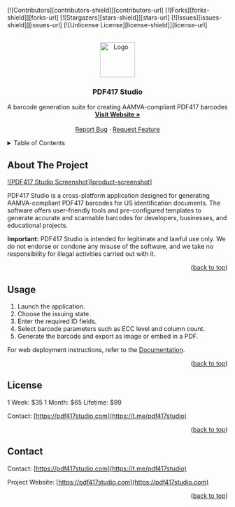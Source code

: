 <a id="readme-top"></a>

<!-- PROJECT SHIELDS -->
[![Contributors][contributors-shield]][contributors-url]
[![Forks][forks-shield]][forks-url]
[![Stargazers][stars-shield]][stars-url]
[![Issues][issues-shield]][issues-url]
[![Unlicense License][license-shield]][license-url]

<!-- PROJECT LOGO -->
<br />
<div align="center">
  <a href="https://pdf417studio.com">
    <img src="images/logo.png" alt="Logo" width="80" height="80">
  </a>

  <h3 align="center">PDF417 Studio</h3>

  <p align="center">
    A barcode generation suite for creating AAMVA-compliant PDF417 barcodes
    <br />
    <a href="https://pdf417studio.com"><strong>Visit Website »</strong></a>
    <br />
    <br />
    <a href="https://github.com/your_username/pdf417studio/issues">Report Bug</a>
    &middot;
    <a href="https://github.com/your_username/pdf417studio/issues">Request Feature</a>
  </p>
</div>


<!-- TABLE OF CONTENTS -->
<details>
  <summary>Table of Contents</summary>
  <ol>
    <li><a href="#about-the-project">About The Project</a></li>
    <li><a href="#getting-started">Getting Started</a></li>
    <li><a href="#usage">Usage</a></li>
    <li><a href="#license">License</a></li>
    <li><a href="#contact">Contact</a></li>
    <li><a href="#acknowledgments">Acknowledgments</a></li>
  </ol>
</details>


## About The Project

[![PDF417 Studio Screenshot][product-screenshot]](https://www.pdf417studio.com/images/first.png)

PDF417 Studio is a cross-platform application designed for generating AAMVA-compliant PDF417 barcodes for US identification documents. The software offers user-friendly tools and pre-configured templates to generate accurate and scannable barcodes for developers, businesses, and educational projects.

**Important:** PDF417 Studio is intended for legitimate and lawful use only. We do not endorse or condone any misuse of the software, and we take no responsibility for illegal activities carried out with it.

<p align="right">(<a href="#readme-top">back to top</a>)</p>


## Usage

1. Launch the application.
2. Choose the issuing state.
3. Enter the required ID fields.
4. Select barcode parameters such as ECC level and column count.
5. Generate the barcode and export as image or embed in a PDF.

For web deployment instructions, refer to the [Documentation](https://pdf417studio.com/instructions).

<p align="right">(<a href="#readme-top">back to top</a>)</p>

## License

1 Week: $35
1 Month: $65
Lifetime: $99

Contact: [https://pdf417studio.com](https://t.me/pdf417studio)

<p align="right">(<a href="#readme-top">back to top</a>)</p>


## Contact

Contact: [https://pdf417studio.com](https://t.me/pdf417studio)

Project Website: [https://pdf417studio.com](https://pdf417studio.com)

<p align="right">(<a href="#readme-top">back to top</a>)</p>



